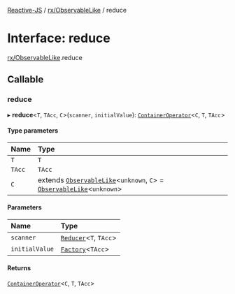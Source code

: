 [Reactive-JS](../README.md) / [rx/ObservableLike](../modules/rx_ObservableLike.md) / reduce

# Interface: reduce

[rx/ObservableLike](../modules/rx_ObservableLike.md).reduce

## Callable

### reduce

▸ **reduce**<`T`, `TAcc`, `C`\>(`scanner`, `initialValue`): [`ContainerOperator`](../modules/containers.md#containeroperator)<`C`, `T`, `TAcc`\>

#### Type parameters

| Name | Type |
| :------ | :------ |
| `T` | `T` |
| `TAcc` | `TAcc` |
| `C` | extends [`ObservableLike`](rx.ObservableLike.md)<`unknown`, `C`\> = [`ObservableLike`](rx.ObservableLike.md)<`unknown`\> |

#### Parameters

| Name | Type |
| :------ | :------ |
| `scanner` | [`Reducer`](../modules/functions.md#reducer)<`T`, `TAcc`\> |
| `initialValue` | [`Factory`](../modules/functions.md#factory)<`TAcc`\> |

#### Returns

[`ContainerOperator`](../modules/containers.md#containeroperator)<`C`, `T`, `TAcc`\>
